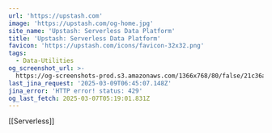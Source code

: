 ```yaml
---
url: 'https://upstash.com'
image: 'https://upstash.com/og-home.jpg'
site_name: 'Upstash: Serverless Data Platform'
title: 'Upstash: Serverless Data Platform'
favicon: 'https://upstash.com/icons/favicon-32x32.png'
tags:
  - Data-Utilities
og_screenshot_url: >-
  https://og-screenshots-prod.s3.amazonaws.com/1366x768/80/false/21c36a6ace2468d35f42ec70c5d444375969f2e50d7361e22dd238059551a448.jpeg
last_jina_request: '2025-03-09T06:45:07.148Z'
jina_error: 'HTTP error! status: 429'
og_last_fetch: 2025-03-07T05:19:01.831Z
---
```

[[Serverless]]
